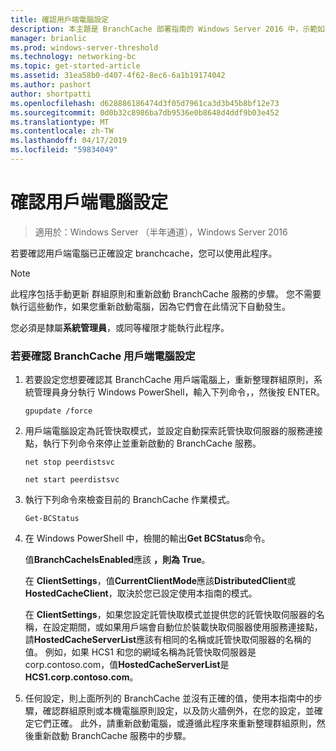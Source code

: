 ```yaml
---
title: 確認用戶端電腦設定
description: 本主題是 BranchCache 部署指南的 Windows Server 2016 中，示範如何以最佳化 WAN 頻寬使用量，在分公司的分散式和裝載式快取模式部署 BranchCache 的一部分
manager: brianlic
ms.prod: windows-server-threshold
ms.technology: networking-bc
ms.topic: get-started-article
ms.assetid: 31ea58b0-d407-4f62-8ec6-6a1b19174042
ms.author: pashort
author: shortpatti
ms.openlocfilehash: d628886186474d3f05d7961ca3d3b45b8bf12e73
ms.sourcegitcommit: 0d0b32c8986ba7db9536e0b8648d4ddf9b03e452
ms.translationtype: MT
ms.contentlocale: zh-TW
ms.lasthandoff: 04/17/2019
ms.locfileid: "59834049"
---
```

# <a name="verify-client-computer-settings"></a>確認用戶端電腦設定

>適用於：Windows Server （半年通道），Windows Server 2016

若要確認用戶端電腦已正確設定 branchcache，您可以使用此程序。  
  
> [!NOTE]  
> 此程序包括手動更新 群組原則和重新啟動 BranchCache 服務的步驟。 您不需要執行這些動作，如果您重新啟動電腦，因為它們會在此情況下自動發生。  
  
您必須是隸屬**系統管理員**，或同等權限才能執行此程序。  
  
### <a name="to-verify-branchcache-client-computer-settings"></a>若要確認 BranchCache 用戶端電腦設定  
  
1.  若要設定您想要確認其 BranchCache 用戶端電腦上，重新整理群組原則，系統管理員身分執行 Windows PowerShell，輸入下列命令，，然後按 ENTER。  
  
    `gpupdate /force`  
  
2.  用戶端電腦設定為託管快取模式，並設定自動探索託管快取伺服器的服務連接點，執行下列命令來停止並重新啟動的 BranchCache 服務。  
  
    `net stop peerdistsvc`  
  
    `net start peerdistsvc`  
  
3.  執行下列命令來檢查目前的 BranchCache 作業模式。  
  
    `Get-BCStatus`  
  
4.  在 Windows PowerShell 中，檢閱的輸出**Get BCStatus**命令。  
  
    值**BranchCacheIsEnabled**應該 **，則為 True**。  
  
    在  **ClientSettings**，值**CurrentClientMode**應該**DistributedClient**或**HostedCacheClient**，取決於您已設定使用本指南的模式。  
  
    在  **ClientSettings**，如果您設定託管快取模式並提供您的託管快取伺服器的名稱，在設定期間，或如果用戶端會自動位於裝載快取伺服器使用服務連接點，請**HostedCacheServerList**應該有相同的名稱或託管快取伺服器的名稱的值。 例如，如果 HCS1 和您的網域名稱為託管快取伺服器是 corp.contoso.com，值**HostedCacheServerList**是**HCS1.corp.contoso.com**。  
  
5.  任何設定，則上面所列的 BranchCache 並沒有正確的值，使用本指南中的步驟，確認群組原則或本機電腦原則設定，以及防火牆例外，在您的設定，並確定它們正確。 此外，請重新啟動電腦，或遵循此程序來重新整理群組原則，然後重新啟動 BranchCache 服務中的步驟。  
  


